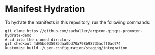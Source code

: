 # Manifest Hydration

To hydrate the manifests in this repository, run the following commands:

```shell
git clone https://github.com/zachaller/argocon-gitops-promoter-hydrate-demo
# cd into the cloned directory
git checkout 4d05bd03508ddaa0bd70a798b98736acff0ac974
kustomize build ./user-configuration/staging/integration
```
